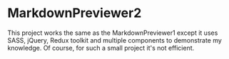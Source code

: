 # MarkdownPreviewer2
This project works the same as the MarkdownPreviewer1 except it uses SASS, jQuery, Redux toolkit and multiple components to demonstrate my knowledge. Of course, for such a small project it's not efficient.